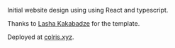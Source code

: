 Initial website design using using React and typescript. 

Thanks to [Lasha Kakabadze](https://github.com/adrinlol) for the template. 

Deployed at [colris.xyz](https://colris.xyz). 